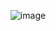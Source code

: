<div align="center"> 

![image](https://github.com/7manwon/JavaScript-Projects/assets/170089826/087e7c0d-1489-4365-b82d-e83d64a4ec52)


</div>
